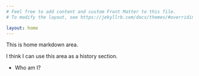```yaml
---
# Feel free to add content and custom Front Matter to this file.
# To modify the layout, see https://jekyllrb.com/docs/themes/#overriding-theme-defaults

layout: home
---
```

This is home markdown area.

I think I can use this area as a history section.

* Who am I?
